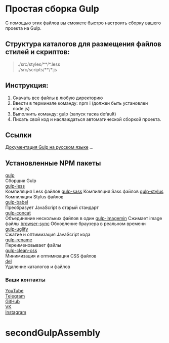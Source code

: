 # Простая сборка Gulp
С помощью этих файлов вы сможете быстро настроить сборку вашего проекта на Gulp.

## Структура каталогов для размещения файлов стилей и скриптов:
>./src/styles/\*\*/\*.less  
>./src/scripts/\*\*/\*.js

## Инструкция:
1. Скачать все файлы в любую директорию
2. Ввести в терминале команду: npm i (должен быть установлен node.js)
3. Выполнить команду: gulp (запуск таска default)
4. Писать свой код и наслаждаться автоматической сборкой проекта.

## Ссылки
[Документация Gulp на русском языке](https://github.com/)
...

## Установленные  NPM пакеты
[gulp](https://www.npmjs.com/package/gulp)   
Сборщик Gulp  
[gulp-less](https://www.npmjs.com/package/gulp-less)   
Компиляция Less файлов
[gulp-sass](https://www.npmjs.com/package/gulp-sass)
Компиляция Sass файлов
[gulp-stylus](https://www.npmjs.com/package/gulp-stylus)
Компиляция Stylus файлов  
[gulp-babel](https://www.npmjs.com/package/gulp-babel)  
Преобразует JavaScript в старый стандарт  
[gulp-concat](https://www.npmjs.com/package/gulp-concat)  
Объединение нескольких файлов в один
[gulp-imagemin](https://www.npmjs.com/package/gulp-imagemin)
Сжимает image файлы
[browser-sync](https://www.npmjs.com/package/browser-sync)
Обновление браузера в реальном времени   
[gulp-uglify](https://www.npmjs.com/package/gulp-uglify)  
Сжатие и оптимизация JavaScript кода  
[gulp-rename](https://www.npmjs.com/package/gulp-rename)  
Переименовывает файлы  
[gulp-clean-css](https://www.npmjs.com/package/gulp-clean-css)  
Минимизация и оптимизация CSS файлов  
[del](https://www.npmjs.com/package/del)  
Удаление каталогов и файлов  

### Ваши контакты
[YouTube](https://www.youtube.com/.......)  
[Telegram](https://t.me/......)  
[GitHub](https://github.com/.....)  
[VK](https://vk.com/......)  
[Instagram](https://instagram.com/.....)  
# secondGulpAssembly
